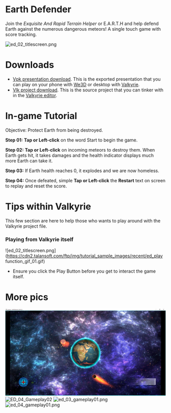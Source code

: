 
# Earth Defender
Join the *Exquisite And Rapid Terrain Helper* or E.A.R.T.H and help defend Earth against the numerous dangerous meteors! A single touch game with score tracking.  

![ed_02_titlescreen.png](https://cdn2.talansoft.com/ftp/img/tutorial_sample_images/ed_02_titlescreen.png)  

# Downloads

- [Vpk presentation download](https://cdn2.talansoft.com/ftp/samples/EarthDefender.vpk). This is the exported presentation that you can play on your phone with [We3D](https://www.talansoft.com/vlk/downloads#we3d) or desktop with [Valkyrie](https://www.talansoft.com/vlk/downloads#vlk).
- [Vlk project download](https://cdn2.talansoft.com/ftp/samples/EarthDefender.zip). This is the source project that you can tinker with in the [Valkyrie editor](https://www.talansoft.com/vlk/downloads#vlk).

# In-game Tutorial
Objective: Protect Earth from being destroyed.  

**Step 01:** **Tap or Left-click** on the word Start to begin the game.

**Step 02:** **Tap or Left-click** on incoming meteors to destroy them. When Earth gets hit, it takes damages and the health indicator displays much more Earth can take it.  

**Step 03:** If Earth health reaches 0, it explodes and we are now homeless. 
 
**Step 04:** Once defeated, simple **Tap or Left-click** the **Restart** text on screen to replay and reset the score.

# Tips within Valkyrie 
This few section are here to help those who wants to play around with the Valkyrie project file. 

### Playing from Valkyrie itself 
![ed_02_titlescreen.png](https://cdn2.talansoft.com/ftp/img/tutorial_sample_images/recent/ed_play function_gif_01.gif)  

* Ensure you click the Play Button before you get to interact the game itself. 

# More pics
![ED_03_Gameplay01](uploads/0abd95d31b7cfe98f41c1d49224b220d/ED_03_Gameplay01.png)
![ED_04_Gameplay02](uploads/e6d591aa1ed0f2245e8eb0eca4d94ba2/ED_04_Gameplay02.png)
![ed_03_gameplay01.png](https://cdn2.talansoft.com/ftp/img/tutorial_sample_images/ed_03_gameplay01.png)  
![ed_04_gameplay01.png](https://cdn2.talansoft.com/ftp/img/tutorial_sample_images/ed_04_gameplay01.png)  



